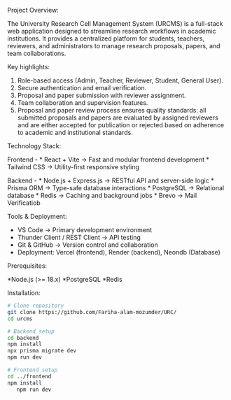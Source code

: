 Project Overview:

   The University Research Cell Management System (URCMS) is a full-stack web application designed to streamline research workflows in academic institutions. It provides a centralized platform for students, teachers, reviewers, and administrators to manage research proposals, papers, and team collaborations.

Key highlights:

   1. Role-based access (Admin, Teacher, Reviewer, Student, General User).
   2. Secure authentication and email verification.
   3. Proposal and paper submission with reviewer assignment.
   4. Team collaboration and supervision features.
   5. Proposal and paper review process ensures quality standards: all submitted proposals and papers are evaluated by assigned reviewers and are either accepted for publication or rejected based on adherence to academic and institutional standards.

Technology Stack:

   Frontend -
    * React + Vite → Fast and modular frontend development
    * Tailwind CSS → Utility-first responsive styling

   Backend -
    * Node.js + Express.js → RESTful API and server-side logic
    * Prisma ORM → Type-safe database interactions
    * PostgreSQL → Relational database
    * Redis → Caching and background jobs
    * Brevo → Mail Verificatiob

Tools & Deployment:

   * VS Code → Primary development environment
   * Thunder Client / REST Client → API testing
   * Git & GitHub → Version control and collaboration
   * Deployment: Vercel (frontend), Render (backend), Neondb (Database)

Prerequisites:

   *Node.js (>= 18.x)
   *PostgreSQL
   *Redis

Installation:

   ```bash
   # Clone repository
   git clone https://github.com/Fariha-alam-mozumder/URC/
   cd urcms

   # Backend setup
   cd backend
   npm install
   npx prisma migrate dev
   npm run dev

   # Frontend setup
   cd ../frontend
   npm install
   npm run dev
